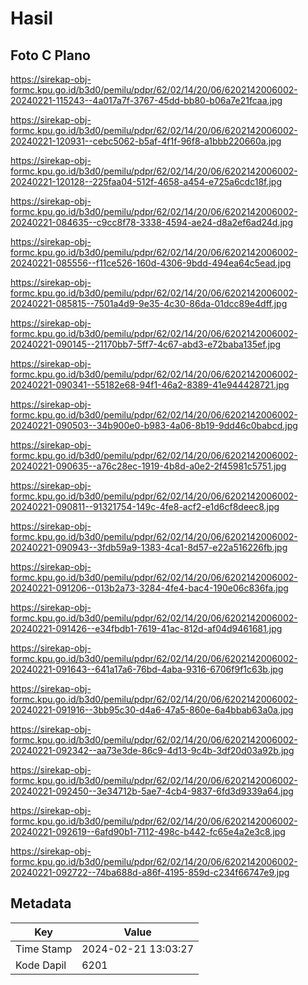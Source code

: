 # Hasil

## Foto C Plano

https://sirekap-obj-formc.kpu.go.id/b3d0/pemilu/pdpr/62/02/14/20/06/6202142006002-20240221-115243--4a017a7f-3767-45dd-bb80-b06a7e21fcaa.jpg

https://sirekap-obj-formc.kpu.go.id/b3d0/pemilu/pdpr/62/02/14/20/06/6202142006002-20240221-120931--cebc5062-b5af-4f1f-96f8-a1bbb220660a.jpg

https://sirekap-obj-formc.kpu.go.id/b3d0/pemilu/pdpr/62/02/14/20/06/6202142006002-20240221-120128--225faa04-512f-4658-a454-e725a6cdc18f.jpg

https://sirekap-obj-formc.kpu.go.id/b3d0/pemilu/pdpr/62/02/14/20/06/6202142006002-20240221-084635--c9cc8f78-3338-4594-ae24-d8a2ef6ad24d.jpg

https://sirekap-obj-formc.kpu.go.id/b3d0/pemilu/pdpr/62/02/14/20/06/6202142006002-20240221-085556--f11ce526-160d-4306-9bdd-494ea64c5ead.jpg

https://sirekap-obj-formc.kpu.go.id/b3d0/pemilu/pdpr/62/02/14/20/06/6202142006002-20240221-085815--7501a4d9-9e35-4c30-86da-01dcc89e4dff.jpg

https://sirekap-obj-formc.kpu.go.id/b3d0/pemilu/pdpr/62/02/14/20/06/6202142006002-20240221-090145--21170bb7-5ff7-4c67-abd3-e72baba135ef.jpg

https://sirekap-obj-formc.kpu.go.id/b3d0/pemilu/pdpr/62/02/14/20/06/6202142006002-20240221-090341--55182e68-94f1-46a2-8389-41e944428721.jpg

https://sirekap-obj-formc.kpu.go.id/b3d0/pemilu/pdpr/62/02/14/20/06/6202142006002-20240221-090503--34b900e0-b983-4a06-8b19-9dd46c0babcd.jpg

https://sirekap-obj-formc.kpu.go.id/b3d0/pemilu/pdpr/62/02/14/20/06/6202142006002-20240221-090635--a76c28ec-1919-4b8d-a0e2-2f45981c5751.jpg

https://sirekap-obj-formc.kpu.go.id/b3d0/pemilu/pdpr/62/02/14/20/06/6202142006002-20240221-090811--91321754-149c-4fe8-acf2-e1d6cf8deec8.jpg

https://sirekap-obj-formc.kpu.go.id/b3d0/pemilu/pdpr/62/02/14/20/06/6202142006002-20240221-090943--3fdb59a9-1383-4ca1-8d57-e22a516226fb.jpg

https://sirekap-obj-formc.kpu.go.id/b3d0/pemilu/pdpr/62/02/14/20/06/6202142006002-20240221-091206--013b2a73-3284-4fe4-bac4-190e06c836fa.jpg

https://sirekap-obj-formc.kpu.go.id/b3d0/pemilu/pdpr/62/02/14/20/06/6202142006002-20240221-091426--e34fbdb1-7619-41ac-812d-af04d9461681.jpg

https://sirekap-obj-formc.kpu.go.id/b3d0/pemilu/pdpr/62/02/14/20/06/6202142006002-20240221-091643--641a17a6-76bd-4aba-9316-6706f9f1c63b.jpg

https://sirekap-obj-formc.kpu.go.id/b3d0/pemilu/pdpr/62/02/14/20/06/6202142006002-20240221-091916--3bb95c30-d4a6-47a5-860e-6a4bbab63a0a.jpg

https://sirekap-obj-formc.kpu.go.id/b3d0/pemilu/pdpr/62/02/14/20/06/6202142006002-20240221-092342--aa73e3de-86c9-4d13-9c4b-3df20d03a92b.jpg

https://sirekap-obj-formc.kpu.go.id/b3d0/pemilu/pdpr/62/02/14/20/06/6202142006002-20240221-092450--3e34712b-5ae7-4cb4-9837-6fd3d9339a64.jpg

https://sirekap-obj-formc.kpu.go.id/b3d0/pemilu/pdpr/62/02/14/20/06/6202142006002-20240221-092619--6afd90b1-7112-498c-b442-fc65e4a2e3c8.jpg

https://sirekap-obj-formc.kpu.go.id/b3d0/pemilu/pdpr/62/02/14/20/06/6202142006002-20240221-092722--74ba688d-a86f-4195-859d-c234f66747e9.jpg


## Metadata

| Key        | Value               |
| ---------- | ------------------- |
| Time Stamp | 2024-02-21 13:03:27 |
| Kode Dapil | 6201                |



